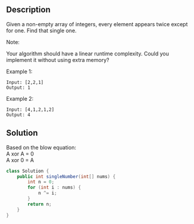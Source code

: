 ## Description

Given a non-empty array of integers, every element appears twice except for one. Find that single one.

Note:

Your algorithm should have a linear runtime complexity. Could you implement it without using extra memory?

Example 1:
```
Input: [2,2,1]
Output: 1
```
Example 2:
```
Input: [4,1,2,1,2]
Output: 4
```

## Solution

Based on the blow equation:  
A xor A = 0   
A xor 0 = A

```java
class Solution {
    public int singleNumber(int[] nums) {
        int n = 0;
        for (int i : nums) {
            n ^= i;
        }
        return n;
    }
}
```
